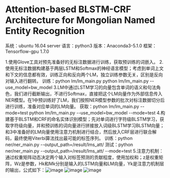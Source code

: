 # Attention-based BLSTM-CRF Architecture for Mongolian Named Entity Recognition

系统：ubuntu 16.04 server
语言：python3
版本：Anaconda3-5.1.0
框架：Tensorflow-gpu 1.7.0

1.使用Glove工具对预先准备好的无标注数据进行训练，获取预训练的词嵌入。
2.使用无标注数据构建基于两层LSTM和Softmax的神经语言模型；考虑到单词上文和下文的信息都有效，训练正向和反向两个LM，独立训练参数无关，区别是反向对输入进行翻转。
训练：python lm/lm_main.py 
     python lm/lm_main.py --use_model=bw_model
3.LM中通过LSTM学习的向量包含单词的语义和句法角色，我们进行截断输出，不进行Softmax，直接把这个LM向量作为外部信息传入NER模型。在1中预训练好了LM，我们按照NER模型参数的批次对标注数据切分后进行训练，准备对应单词的LM向量。
获取：python lm/lm_main.py --mode=test
     python lm/lm_main.py --use_model=bw_model --mode=test
4.构建基于BLSTM和CRF的命名实体识别模型；先对单词进行字符级BLSTM学习，获取字符级向量，并和预训练的词向量进行拼接放入词级BLSTM学习BLSTM向量；和3中准备好的LM向量使用注意力机制进行结合，然后放入CRF层进行联合解码，最终使用Viterbi算法找出最可能的标签序列。
训练：python ner/ner_main.py --output_path=/result/lms_att/
测试：python ner/ner_main.py --output_path=/result/lms_att/ --mode=test
5.注意力机制：通过权重矩阵动态决定两个输入对标签预测的贡献程度，使用加权和；z是权重矩阵，Wz是参数，Hk和Mk分别是输入的LSTM向量和LM向量，Yk是注意力机制层的输出，公式如下：![image](https://github.com/evilbear/mgw-ner/blob/master/src/picture/1.png)
![image](https://github.com/evilbear/mgw-ner/blob/master/src/picture/2.png)
![image](https://github.com/evilbear/mgw-ner/blob/master/src/picture/3.png)
